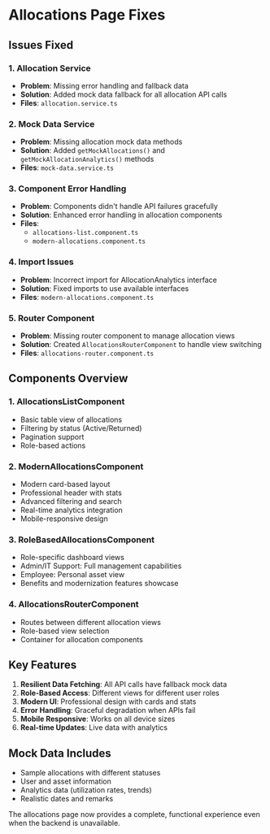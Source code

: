 # Allocations Page Fixes

## Issues Fixed

### 1. Allocation Service
- **Problem**: Missing error handling and fallback data
- **Solution**: Added mock data fallback for all allocation API calls
- **Files**: `allocation.service.ts`

### 2. Mock Data Service
- **Problem**: Missing allocation mock data methods
- **Solution**: Added `getMockAllocations()` and `getMockAllocationAnalytics()` methods
- **Files**: `mock-data.service.ts`

### 3. Component Error Handling
- **Problem**: Components didn't handle API failures gracefully
- **Solution**: Enhanced error handling in allocation components
- **Files**: 
  - `allocations-list.component.ts`
  - `modern-allocations.component.ts`

### 4. Import Issues
- **Problem**: Incorrect import for AllocationAnalytics interface
- **Solution**: Fixed imports to use available interfaces
- **Files**: `modern-allocations.component.ts`

### 5. Router Component
- **Problem**: Missing router component to manage allocation views
- **Solution**: Created `AllocationsRouterComponent` to handle view switching
- **Files**: `allocations-router.component.ts`

## Components Overview

### 1. AllocationsListComponent
- Basic table view of allocations
- Filtering by status (Active/Returned)
- Pagination support
- Role-based actions

### 2. ModernAllocationsComponent
- Modern card-based layout
- Professional header with stats
- Advanced filtering and search
- Real-time analytics integration
- Mobile-responsive design

### 3. RoleBasedAllocationsComponent
- Role-specific dashboard views
- Admin/IT Support: Full management capabilities
- Employee: Personal asset view
- Benefits and modernization features showcase

### 4. AllocationsRouterComponent
- Routes between different allocation views
- Role-based view selection
- Container for allocation components

## Key Features

1. **Resilient Data Fetching**: All API calls have fallback mock data
2. **Role-Based Access**: Different views for different user roles
3. **Modern UI**: Professional design with cards and stats
4. **Error Handling**: Graceful degradation when APIs fail
5. **Mobile Responsive**: Works on all device sizes
6. **Real-time Updates**: Live data with analytics

## Mock Data Includes

- Sample allocations with different statuses
- User and asset information
- Analytics data (utilization rates, trends)
- Realistic dates and remarks

The allocations page now provides a complete, functional experience even when the backend is unavailable.